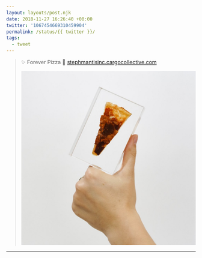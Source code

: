 ```yaml
---
layout: layouts/post.njk
date: 2018-11-27 16:26:40 +00:00
twitter: '1067454669310459904'
permalink: /status/{{ twitter }}/
tags: 
  - tweet
---
```


> ✨ Forever Pizza 🍕 [stephmantisinc.cargocollective.com](https://stephmantisinc.cargocollective.com)
> 
> ![A hand holding a block of acrylic with a slice of pizza embedded inside.](/img/1067454669310459904-DtBcLeyVsAAIbCu.jpg)


---
